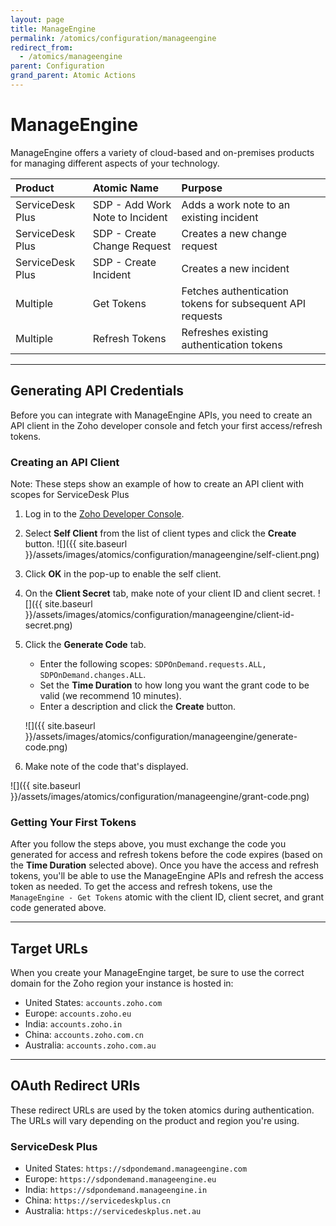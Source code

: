 ```yaml
---
layout: page
title: ManageEngine
permalink: /atomics/configuration/manageengine
redirect_from:
  - /atomics/manageengine
parent: Configuration
grand_parent: Atomic Actions
---
```


# ManageEngine
ManageEngine offers a variety of cloud-based and on-premises products for managing different aspects of your technology.

| Product | Atomic Name | Purpose |
|:--------|:------------|:--------|
| ServiceDesk Plus | SDP - Add Work Note to Incident | Adds a work note to an existing incident |
| ServiceDesk Plus | SDP - Create Change Request | Creates a new change request |
| ServiceDesk Plus | SDP - Create Incident | Creates a new incident |
| Multiple | Get Tokens | Fetches authentication tokens for subsequent API requests |
| Multiple | Refresh Tokens | Refreshes existing authentication tokens |

---

## Generating API Credentials
Before you can integrate with ManageEngine APIs, you need to create an API client in the Zoho developer console and fetch your first access/refresh tokens.

### Creating an API Client
Note: These steps show an example of how to create an API client with scopes for ServiceDesk Plus

1. Log in to the [Zoho Developer Console](https://api-console.zoho.com/).
1. Select **Self Client** from the list of client types and click the **Create** button.
![]({{ site.baseurl }}/assets/images/atomics/configuration/manageengine/self-client.png)

1. Click **OK** in the pop-up to enable the self client.
1. On the **Client Secret** tab, make note of your client ID and client secret.
![]({{ site.baseurl }}/assets/images/atomics/configuration/manageengine/client-id-secret.png)

1. Click the **Generate Code** tab.
	* Enter the following scopes: `SDPOnDemand.requests.ALL, SDPOnDemand.changes.ALL`.
	* Set the **Time Duration** to how long you want the grant code to be valid (we recommend 10 minutes).
	* Enter a description and click the **Create** button.

	![]({{ site.baseurl }}/assets/images/atomics/configuration/manageengine/generate-code.png)

1. Make note of the code that's displayed.

![]({{ site.baseurl }}/assets/images/atomics/configuration/manageengine/grant-code.png)

### Getting Your First Tokens
After you follow the steps above, you must exchange the code you generated for access and refresh tokens before the code expires (based on the **Time Duration** selected above). Once you have the access and refresh tokens, you'll be able to use the ManageEngine APIs and refresh the access token as needed. To get the access and refresh tokens, use the `ManageEngine - Get Tokens` atomic with the client ID, client secret, and grant code generated above.

---

## Target URLs
When you create your ManageEngine target, be sure to use the correct domain for the Zoho region your instance is hosted in:
* United States: `accounts.zoho.com`
* Europe: `accounts.zoho.eu`
* India: `accounts.zoho.in`
* China: `accounts.zoho.com.cn`
* Australia: `accounts.zoho.com.au`

---

## OAuth Redirect URIs
These redirect URLs are used by the token atomics during authentication. The URLs will vary depending on the product and region you're using.

### ServiceDesk Plus
* United States: `https://sdpondemand.manageengine.com`
* Europe: `https://sdpondemand.manageengine.eu`
* India: `https://sdpondemand.manageengine.in`
* China: `https://servicedeskplus.cn`
* Australia: `https://servicedeskplus.net.au`
